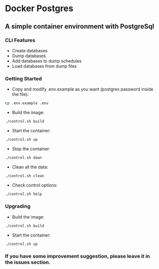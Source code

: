 # Docker Postgres
## A simple container environment with PostgreSql

### CLI Features
* Create databases
* Dump databases
* Add databases to dump schedules
* Load databases from dump files

### Getting Started

* Copy and modify .env.example as you want (postgres password inside the file):
```bash
cp .env.example .env
```

* Build the image:
```bash
./control.sh build
```

* Start the container:
```bash
./control.sh up
```

* Stop the container:
```bash
./control.sh down
```

* Clean all the data:
```bash
./control.sh clean 
```

* Check control options:
```bash
./control.sh help
```

### Upgrading

* Build the image:
```bash
./control.sh build
```

* Start the container:
```bash
./control.sh up
```

### If you have some improvement suggestion, please leave it in the issues section.
